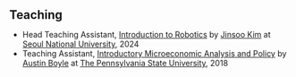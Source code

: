 <h1 id="teaching"></h1>

<h2 style="margin: 60px 0px 10px;">Teaching</h2>

<ul>
  <li>
    Head Teaching Assistant, <a href="https://sites.google.com/snu.ac.kr/jkim/home?authuser=0">Introduction to Robotics</a> by <a href="https://sites.google.com/snu.ac.kr/jkim/people/lab-members/jinsoo-kim?authuser=0">Jinsoo Kim</a> at <a href="https://www.snu.ac.kr/index.html">Seoul National University</a>, 2024
  </li>
  <li>
    Teaching Assistant, <a href="https://bulletins.psu.edu/university-course-descriptions/undergraduate/econ/">Introductory Microeconomic Analysis and Policy</a> by <a href="https://econ.la.psu.edu/people/alb43/">Austin Boyle</a> at <a href="https://www.psu.edu/">The Pennsylvania State University</a>, 2018
  </li>
</ul>
